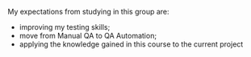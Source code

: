 My expectations from studying in this group are:
- improving my testing skills;
- move from Manual QA to QA Automation;
- applying the knowledge gained in this course to the current project
